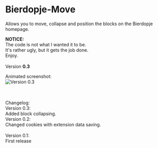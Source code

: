 # Bierdopje-Move
Allows you to move, collapse and position the blocks on the Bierdopje homepage.


<strong>NOTICE:</strong><BR/>
The code is not what I wanted it to be.<BR/>
It's rather ugly, but it gets the job done.<BR/>
Enjoy.
<BR/><BR/>
Version <strong>0.3</strong>

Animated screenshot:<BR/>
![Version 0.3](https://raw.githubusercontent.com/TomONeill/Bierdopje-Move/master/Screenshots/0.3.gif "Version 0.3")

<BR/><BR/>
Changelog:<BR/>
Version 0.3:<BR/>
Added block collapsing.<BR/>
Version 0.2:<BR/>
Changed cookies with extension data saving.<BR/>
<BR/>
Version 0.1:<BR/>
First release
